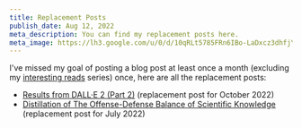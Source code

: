 ```yaml
---
title: Replacement Posts
publish_date: Aug 12, 2022
meta_description: You can find my replacement posts here.
meta_image: https://lh3.google.com/u/0/d/10qRLt5785FRn6IBo-LaDxcz3dhfjYtaK=w2880-h1528-iv1
---
```


I've missed my goal of posting a blog post at least once a month (excluding my [interesting reads](/interesting-reads) series) once, here are all the replacement posts:

- [Results from DALL·E 2 (Part 2)](/blog/results-from-dalle-2-part-2) (replacement post for October 2022)
- [Distillation of The Offense-Defense Balance of Scientific Knowledge](/blog/distillation-of-the-offense-defense-balance-of-scientific-knowledge) (replacement post for July 2022)
